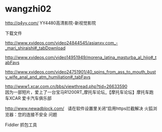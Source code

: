 # wangzhi02

http://q4yy.com/   YY4480高清影院-新视觉影院 

下载文件

http://www.xvideos.com/video24844545/asianxv.com_-_mari_shiraishi#_tabDownload

http://www.xvideos.com/video14951949/morena_latina_masturba_al_hijo#_tabFavs 

http://www.xvideos.com/video24751901/40_spins_from_ass_to_mouth_busty_wife_anal_and_atm_humiliation#_tabFavs

http://www1.xcar.com.cn/bbs/viewthread.php?tid=26633590  
因为一部短片，爱上了一台宝马R1200RT_摩托车论坛_【摩托车论坛】摩托车跑车XCAR 爱卡汽车俱乐部







http://www.newadblock.com/    请在软件设置里关闭“启用https拦截解决 火狐浏览器：您的连接不安全 问题



Fiddler 抓包工具
